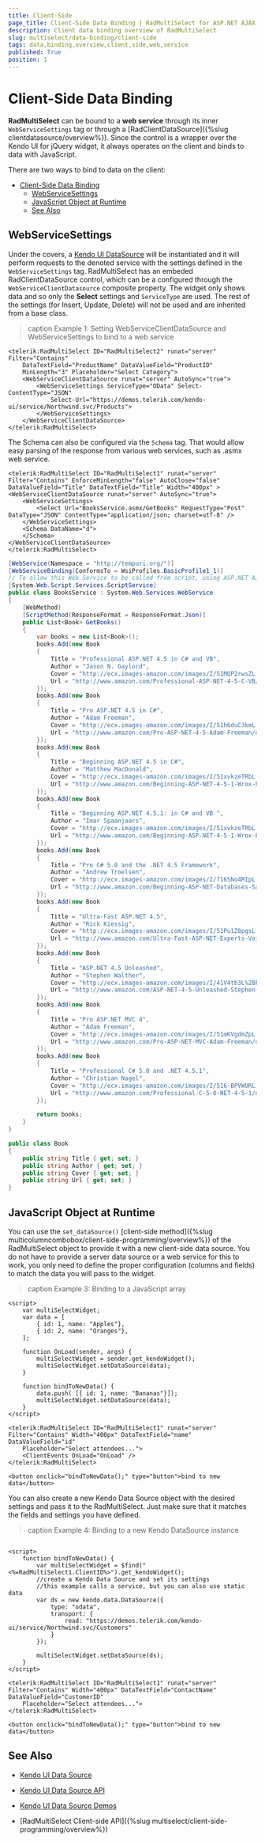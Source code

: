 ```yaml
---
title: Client-Side
page_title: Client-Side Data Binding | RadMultiSelect for ASP.NET AJAX Documentation
description: Client data binding overview of RadMultiSelect
slug: multiselect/data-binding/client-side
tags: data,binding,overview,client,side,web,service
published: True
position: 1
---
```



# Client-Side Data Binding

**RadMultiSelect** can be bound to a **web service** through its inner `WebServiceSettings` tag or through a [RadClientDataSource]({%slug clientdatasource/overview%}). Since the control is a wrapper over the Kendo UI for jQuery widget, it always operates on the client and binds to data with JavaScript.

There are two ways to bind to data on the client:

- [Client-Side Data Binding](#client-side-data-binding)
	- [WebServiceSettings](#webservicesettings)
	- [JavaScript Object at Runtime](#javascript-object-at-runtime)
	- [See Also](#see-also)

## WebServiceSettings

Under the covers, a [Kendo UI DataSource](https://docs.telerik.com/kendo-ui/framework/datasource/overview) will be instantiated and it will perform requests to the denoted service with the settings defined in the `WebServiceSettings` tag.
RadMultiSelect has an embeded RadClientDataSource control, which can be a configured through the `WebServiceClientDatasource` composite property. The widget only shows data and so only the **Select** settings and `ServiceType` are used. The rest of the settings (for Insert, Update, Delete) will not be used and are inherited from a base class.

>caption Example 1: Setting WebServiceClientDataSource and WebServiceSettings to bind to a web service

````ASP.NET
<telerik:RadMultiSelect ID="RadMultiSelect2" runat="server" Filter="Contains"
    DataTextField="ProductName" DataValueField="ProductID"
    MinLength="3" Placeholder="Select Category">
    <WebServiceClientDataSource runat="server" AutoSync="true">
        <WebServiceSettings ServiceType="OData" Select-ContentType="JSON"
            Select-Url="https://demos.telerik.com/kendo-ui/service/Northwind.svc/Products">
        </WebServiceSettings>
    </WebServiceClientDataSource>
</telerik:RadMultiSelect>
````

The Schema can also be configured via the `Schema` tag. That would allow easy parsing of the response from various web services, such as .asmx web service.

````ASP.NET
<telerik:RadMultiSelect ID="RadMultiSelect1" runat="server" Filter="Contains" EnforceMinLength="false" AutoClose="false" DataValueField="Title" DataTextField="Title" Width="400px" >
<WebServiceClientDataSource runat="server" AutoSync="true">
    <WebServiceSettings>
        <Select Url="BooksService.asmx/GetBooks" RequestType="Post" DataType="JSON" ContentType="application/json; charset=utf-8" />
    </WebServiceSettings>
    <Schema DataName="d">
    </Schema>
</WebServiceClientDataSource>          
</telerik:RadMultiSelect>
````

````C#
[WebService(Namespace = "http://tempuri.org/")]
[WebServiceBinding(ConformsTo = WsiProfiles.BasicProfile1_1)]
// To allow this Web Service to be called from script, using ASP.NET AJAX, uncomment the following line. 
[System.Web.Script.Services.ScriptService]
public class BooksService : System.Web.Services.WebService
{
    [WebMethod]
    [ScriptMethod(ResponseFormat = ResponseFormat.Json)]
    public List<Book> GetBooks()
    {
        var books = new List<Book>();
        books.Add(new Book
        {
            Title = "Professional ASP.NET 4.5 in C# and VB",
            Author = "Jason N. Gaylord",
            Cover = "http://ecx.images-amazon.com/images/I/51MQP2rwsZL.jpg",
            Url = "http://www.amazon.com/Professional-ASP-NET-4-5-C-VB/dp/1118311825"
        });
        books.Add(new Book
        {
            Title = "Pro ASP.NET 4.5 in C#",
            Author = "Adam Freeman",
            Cover = "http://ecx.images-amazon.com/images/I/51h6duC3kmL.jpg",
            Url = "http://www.amazon.com/Pro-ASP-NET-4-5-Adam-Freeman/dp/143024254X"
        });
        books.Add(new Book
        {
            Title = "Beginning ASP.NET 4.5 in C#",
            Author = "Matthew MacDonald",
            Cover = "http://ecx.images-amazon.com/images/I/51xvkzeTRbL.jpg",
            Url = "http://www.amazon.com/Beginning-ASP-NET-4-5-1-Wrox-Programmer/dp/111884677X"
        });
        books.Add(new Book
        {
            Title = "Beginning ASP.NET 4.5.1: in C# and VB ",
            Author = "Imar Spaanjaars",
            Cover = "http://ecx.images-amazon.com/images/I/51xvkzeTRbL.jpg",
            Url = "http://www.amazon.com/Beginning-ASP-NET-4-5-1-Wrox-Programmer/dp/111884677X"
        });
        books.Add(new Book
        {
            Title = "Pro C# 5.0 and the .NET 4.5 Framework",
            Author = "Andrew Troelsen",
            Cover = "http://ecx.images-amazon.com/images/I/7165No4MIpL._SL1500_.jpg",
            Url = "http://www.amazon.com/Beginning-ASP-NET-Databases-Sandeep-Chanda/dp/1430243805"
        });
        books.Add(new Book
        {
            Title = "Ultra-Fast ASP.NET 4.5",
            Author = "Rick Kiessig",
            Cover = "http://ecx.images-amazon.com/images/I/51Pu1Z8pgsL.jpg",
            Url = "http://www.amazon.com/Ultra-Fast-ASP-NET-Experts-Voice-ASP-Net/dp/1430243384"
        });
        books.Add(new Book
        {
            Title = "ASP.NET 4.5 Unleashed",
            Author = "Stephen Walther",
            Cover = "http://ecx.images-amazon.com/images/I/41V4tb3L%2BFL.jpg",
            Url = "http://www.amazon.com/ASP-NET-4-5-Unleashed-Stephen-Walther/dp/067233688X"
        });
        books.Add(new Book
        {
            Title = "Pro ASP.NET MVC 4",
            Author = "Adam Freeman",
            Cover = "http://ecx.images-amazon.com/images/I/51mKVgdmZpL.jpg",
            Url = "http://www.amazon.com/Pro-ASP-NET-MVC-Adam-Freeman/dp/1430242361"
        });
        books.Add(new Book
        {
            Title = "Professional C# 5.0 and .NET 4.5.1",
            Author = "Christian Nagel",
            Cover = "http://ecx.images-amazon.com/images/I/516-BPVWURL.jpg",
            Url = "http://www.amazon.com/Professional-C-5-0-NET-4-5-1/dp/1118833031"
        });

        return books;
    }
}

public class Book
{
    public string Title { get; set; }
    public string Author { get; set; }
    public string Cover { get; set; }
    public string Url { get; set; }
}
````

## JavaScript Object at Runtime

You can use the `set_dataSource()` [client-side method]({%slug multicolumncombobox/client-side-programming/overview%}) of the RadMultiSelect object to provide it with a new client-side data source. You do not have to provide a server data source or a web service for this to work, you only need to define the proper configuration (columns and fields) to match the data you will pass to the widget.

>caption Example 3: Binding to a JavaScript array

````ASP.NET
<script>
    var multiSelectWidget;
    var data = [
        { id: 1, name: "Apples"},
        { id: 2, name: "Oranges"},
    ];

    function OnLoad(sender, args) {
        multiSelectWidget = sender.get_kendoWidget();
        multiSelectWidget.setDataSource(data);
    }

    function bindToNewData() {
        data.push( [{ id: 1, name: "Bananas"}]);
        multiSelectWidget.setDataSource(data);
    }
</script>

<telerik:RadMultiSelect ID="RadMultiSelect1" runat="server" Filter="Contains" Width="400px" DataTextField="name" DataValueField="id"
    Placeholder="Select attendees...">
    <ClientEvents OnLoad="OnLoad" />
</telerik:RadMultiSelect>

<button onclick="bindToNewData();" type="button">bind to new data</button>
````

You can also create a new Kendo Data Source object with the desired settings and pass it to the RadMultiSelect. Just make sure that it matches the fields and settings you have defined.

>caption Example 4: Binding to a new Kendo DataSource instance

````ASP.NET

<script>
    function bindToNewData() {
        var multiSelectWidget = $find("<%=RadMultiSelect1.ClientID%>").get_kendoWidget();
        //create a Kendo Data Source and set its settings
        //this example calls a service, but you can also use static data
        var ds = new kendo.data.DataSource({
            type: "odata",
            transport: {
                read: "https://demos.telerik.com/kendo-ui/service/Northwind.svc/Customers"
            }
        });

        multiSelectWidget.setDataSource(ds);
    }
</script>

<telerik:RadMultiSelect ID="RadMultiSelect1" runat="server" Filter="Contains" Width="400px" DataTextField="ContactName" DataValueField="CustomerID"
    Placeholder="Select attendees...">
</telerik:RadMultiSelect>

<button onclick="bindToNewData();" type="button">bind to new data</button>
````

## See Also

* [Kendo UI Data Source](https://docs.telerik.com/kendo-ui/framework/datasource/overview)

* [Kendo UI Data Source API](https://docs.telerik.com/kendo-ui/api/javascript/data/datasource)

* [Kendo UI Data Source Demos](https://demos.telerik.com/kendo-ui/datasource/index)

* [RadMultiSelect Client-side API]({%slug multiselect/client-side-programming/overview%})





